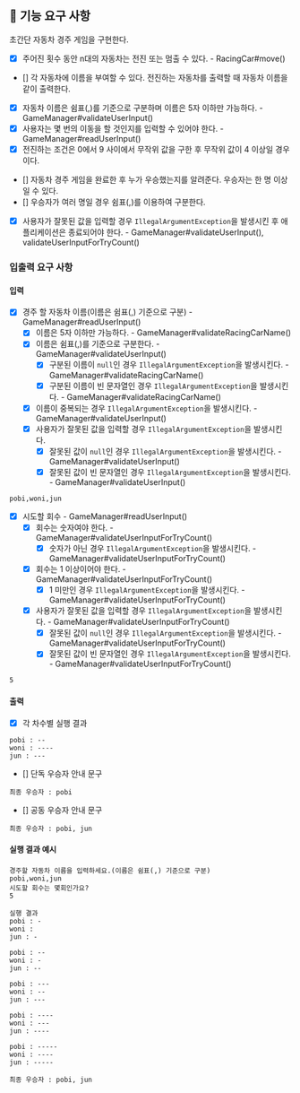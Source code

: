 ## 🚀 기능 요구 사항

초간단 자동차 경주 게임을 구현한다.

- [x] 주어진 횟수 동안 n대의 자동차는 전진 또는 멈출 수 있다. - RacingCar#move()
- [] 각 자동차에 이름을 부여할 수 있다. 전진하는 자동차를 출력할 때 자동차 이름을 같이 출력한다.
- [x] 자동차 이름은 쉼표(,)를 기준으로 구분하며 이름은 5자 이하만 가능하다. - GameManager#validateUserInput()
- [x] 사용자는 몇 번의 이동을 할 것인지를 입력할 수 있어야 한다. - GameManager#readUserInput()
- [x] 전진하는 조건은 0에서 9 사이에서 무작위 값을 구한 후 무작위 값이 4 이상일 경우이다.
- [] 자동차 경주 게임을 완료한 후 누가 우승했는지를 알려준다. 우승자는 한 명 이상일 수 있다.
- [] 우승자가 여러 명일 경우 쉼표(,)를 이용하여 구분한다.
- [x] 사용자가 잘못된 값을 입력할 경우 `IllegalArgumentException`을 발생시킨 후 애플리케이션은 종료되어야 한다. - GameManager#validateUserInput(),
  validateUserInputForTryCount()

### 입출력 요구 사항

#### 입력

- [x] 경주 할 자동차 이름(이름은 쉼표(,) 기준으로 구분) - GameManager#readUserInput()
    - [x] 이름은 5자 이하만 가능하다. - GameManager#validateRacingCarName()
    - [x] 이름은 쉼표(,)를 기준으로 구분한다. - GameManager#validateUserInput()
        - [x] 구분된 이름이 `null`인 경우 `IllegalArgumentException`을 발생시킨다. - GameManager#validateRacingCarName()
        - [x] 구분된 이름이 빈 문자열인 경우 `IllegalArgumentException`을 발생시킨다. - GameManager#validateRacingCarName()
    - [x] 이름이 중복되는 경우 `IllegalArgumentException`을 발생시킨다. - GameManager#validateUserInput()
    - [x] 사용자가 잘못된 값을 입력할 경우 `IllegalArgumentException`을 발생시킨다.
        - [x] 잘못된 값이 `null`인 경우 `IllegalArgumentException`을 발생시킨다. - GameManager#validateUserInput()
        - [x] 잘못된 값이 빈 문자열인 경우 `IllegalArgumentException`을 발생시킨다. - GameManager#validateUserInput()

```
pobi,woni,jun
```

- [x] 시도할 회수 - GameManager#readUserInput()
    - [x] 회수는 숫자여야 한다. - GameManager#validateUserInputForTryCount()
        - [x] 숫자가 아닌 경우 `IllegalArgumentException`을 발생시킨다. - GameManager#validateUserInputForTryCount()
    - [x] 회수는 1 이상이어야 한다. - GameManager#validateUserInputForTryCount()
        - [x] 1 미만인 경우 `IllegalArgumentException`을 발생시킨다. - GameManager#validateUserInputForTryCount()
    - [x] 사용자가 잘못된 값을 입력할 경우 `IllegalArgumentException`을 발생시킨다. - GameManager#validateUserInputForTryCount()
        - [x] 잘못된 값이 `null`인 경우 `IllegalArgumentException`을 발생시킨다. - GameManager#validateUserInputForTryCount()
        - [x] 잘못된 값이 빈 문자열인 경우 `IllegalArgumentException`을 발생시킨다. - GameManager#validateUserInputForTryCount()

```
5
```

#### 출력

- [x] 각 차수별 실행 결과

```
pobi : --
woni : ----
jun : ---
```

- [] 단독 우승자 안내 문구

```
최종 우승자 : pobi
```

- [] 공동 우승자 안내 문구

```
최종 우승자 : pobi, jun
```

#### 실행 결과 예시

```
경주할 자동차 이름을 입력하세요.(이름은 쉼표(,) 기준으로 구분)
pobi,woni,jun
시도할 회수는 몇회인가요?
5

실행 결과
pobi : -
woni : 
jun : -

pobi : --
woni : -
jun : --

pobi : ---
woni : --
jun : ---

pobi : ----
woni : ---
jun : ----

pobi : -----
woni : ----
jun : -----

최종 우승자 : pobi, jun
```

